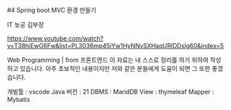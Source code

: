 #4 Spring boot MVC 환경 만들기

IT 늦공 김부장

https://www.youtube.com/watch?v=T38hiEwG6Fw&list=PL3036mp45iYw1HyNNvSXHaqURIDDslg60&index=5

Web Programming | from 프론트엔드
이 자료는 내 스스로 정리를 하기 위하여 작성하고 있습니다.
아주 초보적인 내용이지만 저와 같은 분들에게 도움이 되면 그 또한 좋겠습니다.

개발툴 : vscode
Java 버전 : 21
DBMS : MaridDB
View : thymeleaf
Mapper : Mybatis

